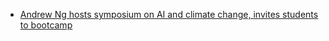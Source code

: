 * [Andrew Ng hosts symposium on AI and climate change, invites students to bootcamp](https://www.stanforddaily.com/2019/04/09/andrew-ng-hosts-symposium-on-climate-change-ai/?fbclid=IwAR2UkUFraOJN3v-tQu8E1aoAipy8zPnK5HncsR40Vv2brdJwrIGIXs3NHJk)
